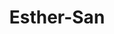 ---
pid: MP69
title: Esther-San
location_transcription: In front of my house
zipcode: '19143'
outside_phl: 
neighborhood: University City
age: '18'
age_range: 13-19
instagram: 
image_file_name: MP_69.jpg
proposal_transcription: 
topic: Unknown,Uplifting
topic_summary: 0, 0
type: Mural
keywords_other: Smile
credit: Esther-san
image_labels: A wall with lips on it with //Smile 24/7// written on it.
twitter: 
facebook: 
permalink: "/monuments/mp69/"
layout: item-page
---